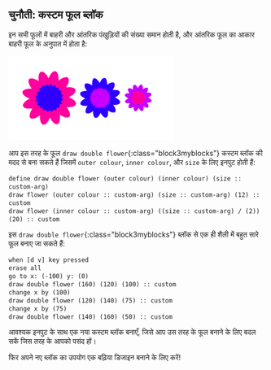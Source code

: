 ## चुनौती: कस्टम फूल ब्लॉक

इन सभी फूलों में बाहरी और आंतरिक पंखुड़ियों की संख्या समान होती है, और आंतरिक फूल का आकार बाहरी फूल के अनुपात में होता है:

![स्क्रीनशॉट](images/flower-double-flowers.png)

आप इस तरह के फूल `draw double flower`{:class="block3myblocks"} कस्टम ब्लॉक की मदद से बना सकते हैं जिसमें `outer colour`, `inner colour`, और `size` के लिए इनपुट होती हैं:

```blocks3
define draw double flower (outer colour) (inner colour) (size :: custom-arg)
draw flower (outer colour :: custom-arg) (size :: custom-arg) (12) :: custom
draw flower (inner colour :: custom-arg) ((size :: custom-arg) / (2)) (20) :: custom
```

इस `draw double flower`{:class="block3myblocks"} ब्लॉक से एक ही शैली में बहुत सारे फूल बनाए जा सकते हैं:

```blocks3
when [d v] key pressed
erase all
go to x: (-100) y: (0)
draw double flower (160) (120) (100) :: custom
change x by (100)
draw double flower (120) (140) (75) :: custom
change x by (75)
draw double flower (140) (160) (50) :: custom
```

आवश्यक इनपुट के साथ एक नया कस्टम ब्लॉक बनाएँ, जिसे आप उस तरह के फूल बनाने के लिए बदल सकें जिस तरह के आपको पसंद हों।

फिर अपने नए ब्लॉक का उपयोग एक बढ़िया डिजाइन बनाने के लिए करें!